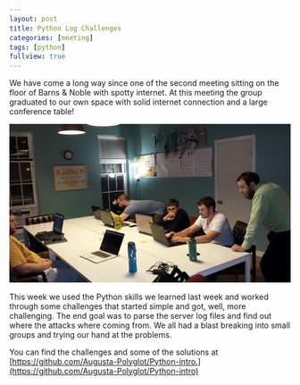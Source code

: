 ```yaml
---
layout: post
title: Python Log Challenges
categories: [meeting]
tags: [python]
fullview: true
---
```


We have come a long way since one of the second meeting sitting on the floor of Barns & Noble with spotty internet.  At this meeting the group graduated to our own space with solid internet connection and a large conference table!  

![New Location](/assets/media/programming_at_confrence_table.jpg)

This week we used the Python skills we learned last week and worked through some challenges that started simple and got, well,  more challenging.  The end goal was to parse the server log files and find out where the attacks where coming from.  We all had a blast breaking into small groups and trying our hand at the problems.  

You can find the challenges and some of the solutions at [https://github.com/Augusta-Polyglot/Python-intro.](https://github.com/Augusta-Polyglot/Python-intro)
